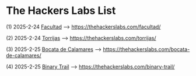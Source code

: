# The Hackers Labs List

(1) 2025-2-24 [Facultad](./Facultad.md) --> https://thehackerslabs.com/facultad/

(2) 2025-2-24 [Torrijas](./Torrijas.md) --> https://thehackerslabs.com/torrijas/

(3) 2025-2-25 [Bocata de Calamares](./Bocata%20de%20Calamares.md) --> https://thehackerslabs.com/bocata-de-calamares/

(4) 2025-2-25 [Binary Trail](./Binary%20Trail.md) --> https://thehackerslabs.com/binary-trail/
